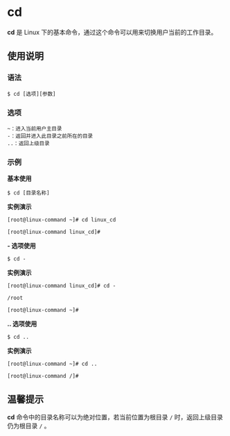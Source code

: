 # cd

**cd** 是 Linux 下的基本命令，通过这个命令可以用来切换用户当前的工作目录。

## 使用说明

### 语法

```
$ cd [选项][参数]
```

### 选项

```
~：进入当前用户主目录
-：返回并进入此目录之前所在的目录
..：返回上级目录
```

### 示例

**基本使用**

```
$ cd [目录名称]
```

**实例演示**

```
[root@linux-command ~]# cd linux_cd

[root@linux-command linux_cd]#
```

**- 选项使用**

```
$ cd -
```

**实例演示**

```
[root@linux-command linux_cd]# cd -

/root

[root@linux-command ~]#
```

**.. 选项使用**

```
$ cd ..
```

**实例演示**

```
[root@linux-command ~]# cd ..

[root@linux-command /]# 
```

## 温馨提示

**cd** 命令中的目录名称可以为绝对位置，若当前位置为根目录 `/` 时，返回上级目录仍为根目录 `/` 。
